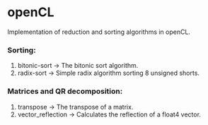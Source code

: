# openCL
Implementation of reduction and sorting algorithms in openCL.

### Sorting:
1) bitonic-sort -> The bitonic sort algorithm.
2) radix-sort -> Simple radix algorithm sorting 8 unsigned shorts.

### Matrices and QR decomposition: 
1) transpose -> The transpose of a matrix.
2) vector_reflection -> Calculates the reflection of a float4 vector.
